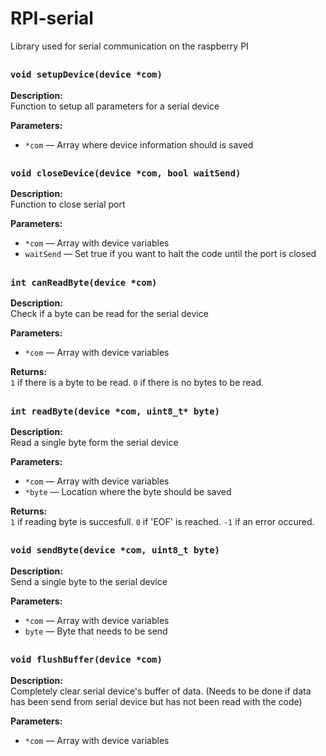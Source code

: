 # RPI-serial
Library used for serial communication on the raspberry PI
##
### `void setupDevice(device *com)`

**Description:**  
Function to setup all parameters for a serial device

**Parameters:**  
- `*com` — Array where device information should is saved 

##
### `void closeDevice(device *com, bool waitSend)`

**Description:**  
Function to close serial port

**Parameters:**  
- `*com` — Array with device variables
- `waitSend` — Set true if you want to halt the code until the port is closed

##
### `int canReadByte(device *com)`

**Description:**  
Check if a byte can be read for the serial device

**Parameters:**  
- `*com` — Array with device variables

**Returns:**  
`1` if there is a byte to be read.
`0` if there is no bytes to be read.

##
### `int readByte(device *com, uint8_t* byte)`

**Description:**  
Read a single byte form the serial device

**Parameters:**  
- `*com` — Array with device variables
- `*byte` — Location where the byte should be saved

**Returns:**  
`1` if reading byte is succesfull.
`0` if 'EOF' is reached.
`-1` if an error occured.

##
### `void sendByte(device *com, uint8_t byte)`

**Description:**  
Send a single byte to the serial device

**Parameters:**  
- `*com` — Array with device variables
- `byte` — Byte that needs to be send

##
### `void flushBuffer(device *com)`

**Description:**  
Completely clear serial device's buffer of data. (Needs to be done if data has been send from serial device but has not been read with the code)

**Parameters:**  
- `*com` — Array with device variables
